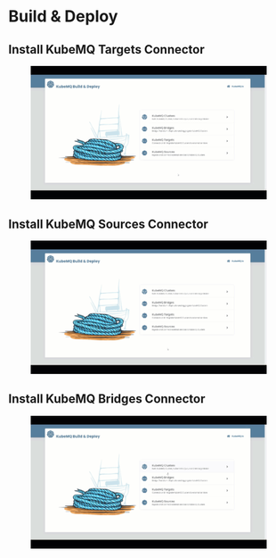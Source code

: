 # Build & Deploy

## Install KubeMQ Targets Connector

<figure><img src="../../.gitbook/assets/4B3275BE-82F4-433B-982C-37D40225A5C2.GIF" alt=""><figcaption></figcaption></figure>

## Install KubeMQ Sources Connector

<figure><img src="../../.gitbook/assets/59AEC3D6-B4B3-4280-878C-FFC8457CBE78.GIF" alt=""><figcaption></figcaption></figure>

## Install KubeMQ Bridges Connector

<figure><img src="../../.gitbook/assets/8080794F-7EE4-4E17-B3FE-04745B665482.GIF" alt=""><figcaption></figcaption></figure>

